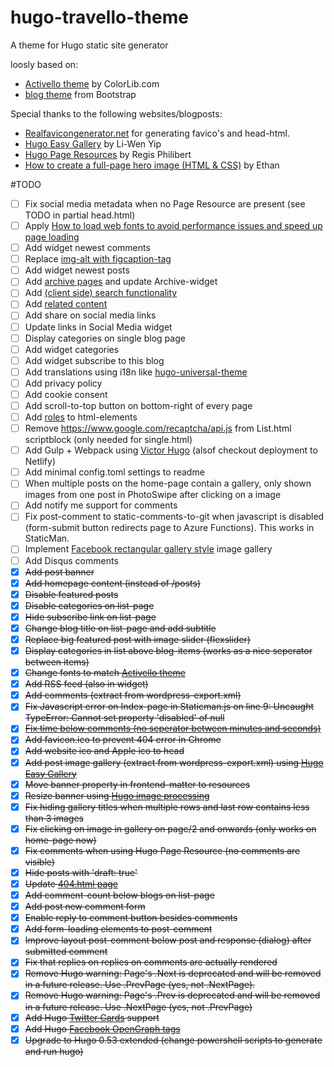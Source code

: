 # hugo-travello-theme
A theme for Hugo static site generator

loosly based on:
- [Activello theme][2] by ColorLib.com
- [blog theme][3] from Bootstrap

Special thanks to the following websites/blogposts:
- [Realfavicongenerator.net][12] for generating favico's and head-html.
- [Hugo Easy Gallery][13] by Li-Wen Yip
- [Hugo Page Resources][14] by Regis Philibert
- [How to create a full-page hero image (HTML & CSS)][17] by Ethan

#TODO
- [ ] Fix social media metadata when no Page Resource are present (see TODO in partial head.html)
- [ ] Apply [How to load web fonts to avoid performance issues and speed up page loading](https://medium.freecodecamp.org/web-fonts-in-2018-f191a48367e8)
- [ ] Add widget newest comments
- [ ] Replace [img-alt with figcaption-tag][9]
- [ ] Add widget newest posts
- [ ] Add [archive pages][4] and update Archive-widget
- [ ] Add [(client side) search functionality][7]
- [ ] Add [related content][1]
- [ ] Add share on social media links
- [ ] Update links in Social Media widget
- [ ] Display categories on single blog page
- [ ] Add widget categories
- [ ] Add widget subscribe to this blog
- [ ] Add translations using i18n like [hugo-universal-theme][5]
- [ ] Add privacy policy
- [ ] Add cookie consent
- [ ] Add scroll-to-top button on bottom-right of every page
- [ ] Add [roles][6] to html-elements
- [ ] Remove https://www.google.com/recaptcha/api.js from List.html scriptblock (only needed for single.html) 
- [ ] Add Gulp + Webpack using [Victor Hugo][8] (alsof checkout deployment to Netlify)
- [ ] Add minimal config.toml settings to readme
- [ ] When multiple posts on the home-page contain a gallery, only shown images from one post in PhotoSwipe after clicking on a image
- [ ] Add notify me support for comments
- [ ] Fix post-comment to static-comments-to-git when javascript is disabled (form-submit button redirects page to Azure Functions). This works in StaticMan.
- [ ] Implement [Facebook rectangular gallery style][16] image gallery
- [ ] Add Disqus comments
- [x] ~~Add post banner~~
- [X] ~~Add homepage content (instead of /posts)~~
- [X] ~~Disable featured posts~~
- [X] ~~Disable categories on list-page~~
- [X] ~~Hide subscribe link on list-page~~
- [X] ~~Change blog title on list-page and add subtitle~~
- [X] ~~Replace big featured post with image slider (flexslider)~~
- [x] ~~Display categories in list above blog-items (works as a nice seperator between items)~~
- [X] ~~Change fonts to match [Activello theme][2]~~
- [X] ~~Add RSS feed (also in widget)~~
- [X] ~~Add comments (extract from wordpress-export.xml)~~
- [X] ~~Fix Javascript error on Index-page in Staticman.js on line 9: Uncaught TypeError: Cannot set property 'disabled' of null~~
- [X] ~~[Fix time below comments (no seperator between minutes and seconds)][11]~~
- [X] ~~Add favicon.ico to prevent 404 error in Chrome~~
- [X] ~~Add website ico and Apple ico to head~~
- [X] ~~Add post image gallery (extract from wordpress-export.xml) using [Hugo Easy Gallery][13]~~
- [x] ~~Move banner property in frontend-matter to resources~~
- [x] ~~Resize banner using [Hugo image processing][15]~~
- [x] ~~Fix hiding gallery titles when multiple rows and last row contains less than 3 images~~
- [x] ~~Fix clicking on image in gallery on page/2 and onwards (only works on home-page now)~~
- [x] ~~Fix comments when using Hugo Page Resource (no comments are visible)~~
- [x] ~~Hide posts with 'draft: true'~~
- [x] ~~Update [404.html page][10]~~
- [x] ~~Add comment-count below blogs on list-page~~
- [x] ~~Add post new comment form~~
- [x] ~~Enable reply to comment button besides comments~~
- [X] ~~Add form-loading elements to post-comment~~
- [X] ~~Improve layout post-comment below post and response (dialog) after submitted comment~~
- [X] ~~Fix that replies on replies on comments are actually rendered~~
- [x] ~~Remove Hugo warning: Page's .Next is deprecated and will be removed in a future release. Use .PrevPage (yes, not .NextPage).~~
- [x] ~~Remove Hugo warning: Page's .Prev is deprecated and will be removed in a future release. Use .NextPage (yes, not .PrevPage)~~
- [x] ~~Add Hugo [Twitter Cards](https://gohugo.io/templates/internal/#twitter-cards) support~~
- [x] ~~Add Hugo [Facebook OpenGraph tags](https://gohugo.io/templates/internal/#open-graph)~~
- [x] ~~Upgrade to Hugo 0.53 extended (change powershell scripts to generate and run hugo)~~

[1]: https://gohugo.io/content-management/related/
[2]: https://github.com/puikinsh/activello
[3]: https://getbootstrap.com/docs/4.1/examples/blog/
[4]: https://blog.atj.me/2017/10/generate-yearly-and-monthly-archive-pages-with-hugo-sections/
[5]: https://github.com/devcows/hugo-universal-theme
[6]: https://stackoverflow.com/questions/10403138/what-is-the-purpose-of-the-role-attribute-in-html
[7]: https://gist.github.com/eddiewebb/735feb48f50f0ddd65ae5606a1cb41ae#sample
[8]: https://github.com/netlify/victor-hugo
[9]: https://www.junian.net/hugo-image-figure-wrap/
[10]: https://gohugo.io/templates/404/
[11]: https://gohugohq.com/howto/hugo-dateformat/
[12]: https://realfavicongenerator.net
[13]: https://github.com/liwenyip/hugo-easy-gallery/
[14]: https://regisphilibert.com/blog/2018/01/hugo-page-resources-and-how-to-use-them/
[15]: https://gohugo.io/content-management/image-processing/
[16]: https://en.support.wordpress.com/gallery/#examples-of-gallery-styles
[17]: https://codetheweb.blog/2017/12/07/fullscreen-image-hero/
